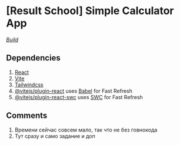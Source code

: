 # [Result School] Simple Calculator App
*[Build](https://gedjerone.github.io/result-school-react-1/)*

## Dependencies
1. [React](https://react.dev/)
2. [Vite](https://vitejs.dev/)
3. [Tailwindcss](https://tailwindcss.com/)
4. [@vitejs/plugin-react](https://github.com/vitejs/vite-plugin-react/blob/main/packages/plugin-react/README.md) uses [Babel](https://babeljs.io/) for Fast Refresh
5. [@vitejs/plugin-react-swc](https://github.com/vitejs/vite-plugin-react-swc) uses [SWC](https://swc.rs/) for Fast Refresh

## Comments
1. Времени сейчас совсем мало, так что не без говнокода
2. Тут сразу и само задание и доп

